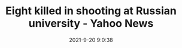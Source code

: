 ---
"title": "Eight killed in shooting at Russian university - Yahoo News"
"date": "2021-9-20 9:0:38"
"feed_name": "GOOGLENEWSMINING"
"feed_website": "https://news.google.com/search?q=mining%2Bincident&hl=en-US&gl=US&ceid=US:en"
"feed_rss": "https://news.google.com/rss/search?q=mining%2Bincident&hl=en-US&gl=US&ceid=US:en"
"link": "https://www.yahoo.com/news/eight-killed-shooting-russian-university-090038671.html"
"file": "_posts/2021-1-1-ee56bb8b469bf90cb28fef475c37374b007d5631.md"
"accident": "0"
"drilling": "0"
"dead": "0"
"injured": "0"
---